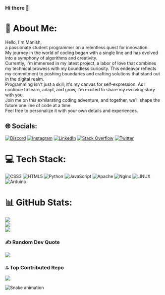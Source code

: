 ### Hi there 👋

# 💫 About Me:
Hello, I'm Manish,<br>a passionate student programmer on a relentless quest for innovation.<br>My journey in the world of coding began with a single line and has evolved into a symphony of algorithms and creativity.<br>Currently, I'm immersed in my latest project, a labor of love that combines my technical prowess with my boundless curiosity. This endeavor reflects my commitment to pushing boundaries and crafting solutions that stand out in the digital realm.<br>Programming isn't just a skill; it's my canvas for self-expression. As I continue to learn, adapt, and grow, I'm excited to share my evolving story with you.<br>Join me on this exhilarating coding adventure, and together, we'll shape the future one line of code at a time.<br>Feel free to personalize it with your own details and experiences.


## 🌐 Socials:
[![Discord](https://img.shields.io/badge/Discord-%237289DA.svg?logo=discord&logoColor=white)](https://discord.gg/https://discord.gg/6XNwtC7b) [![Instagram](https://img.shields.io/badge/Instagram-%23E4405F.svg?logo=Instagram&logoColor=white)](https://instagram.com/vyper.xe) [![LinkedIn](https://img.shields.io/badge/LinkedIn-%230077B5.svg?logo=linkedin&logoColor=white)](https://linkedin.com/in/mxnish) [![Stack Overflow](https://img.shields.io/badge/-Stackoverflow-FE7A16?logo=stack-overflow&logoColor=white)](https://stackoverflow.com/users/22457334) [![Twitter](https://img.shields.io/badge/Twitter-%231DA1F2.svg?logo=Twitter&logoColor=white)](https://twitter.com/darkviper32) 

# 💻 Tech Stack:
![CSS3](https://img.shields.io/badge/css3-%231572B6.svg?style=plastic&logo=css3&logoColor=white) ![HTML5](https://img.shields.io/badge/html5-%23E34F26.svg?style=plastic&logo=html5&logoColor=white) ![Python](https://img.shields.io/badge/python-3670A0?style=plastic&logo=python&logoColor=ffdd54) ![JavaScript](https://img.shields.io/badge/javascript-%23323330.svg?style=plastic&logo=javascript&logoColor=%23F7DF1E) ![Apache](https://img.shields.io/badge/apache-%23D42029.svg?style=plastic&logo=apache&logoColor=white) ![Nginx](https://img.shields.io/badge/nginx-%23009639.svg?style=plastic&logo=nginx&logoColor=white) ![LINUX](https://img.shields.io/badge/Linux-FCC624?style=plastic&logo=linux&logoColor=black) ![Arduino](https://img.shields.io/badge/-Arduino-00979D?style=plastic&logo=Arduino&logoColor=white)
# 📊 GitHub Stats:
![](https://github-readme-stats.vercel.app/api?username=darkvyper&theme=dark&hide_border=false&include_all_commits=true&count_private=false)<br/>
![](https://github-readme-streak-stats.herokuapp.com/?user=darkvyper&theme=dark&hide_border=false)<br/>
![](https://github-readme-stats.vercel.app/api/top-langs/?username=darkvyper&theme=dark&hide_border=false&include_all_commits=true&count_private=false&layout=compact)

### ✍️ Random Dev Quote
![](https://quotes-github-readme.vercel.app/api?type=horizontal&theme=dark)

### 🔝 Top Contributed Repo
![](https://github-contributor-stats.vercel.app/api?username=darkvyper&limit=5&theme=dark&combine_all_yearly_contributions=true)

<img src="https://raw.githubusercontent.com/maurodesouza/maurodesouza/output/snake.svg" alt="Snake animation" />


<!--
**darkvyper/darkvyper** is a ✨ _special_ ✨ repository because its `README.md` (this file) appears on your GitHub profile.

Here are some ideas to get you started:

- 🔭 I’m currently working on ...
- 🌱 I’m currently learning ...
- 👯 I’m looking to collaborate on ...
- 🤔 I’m looking for help with ...
- 💬 Ask me about ...
- 📫 How to reach me: ...
- 😄 Pronouns: ...
- ⚡ Fun fact: ...
-->
